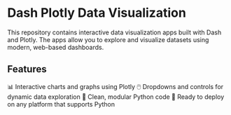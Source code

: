 
# Dash Plotly Data Visualization
This repository contains interactive data visualization apps built with Dash and Plotly. The apps allow you to explore and visualize datasets using modern, web-based dashboards.

## Features
📊 Interactive charts and graphs using Plotly
🖱️ Dropdowns and controls for dynamic data exploration
📝 Clean, modular Python code
🚀 Ready to deploy on any platform that supports Python